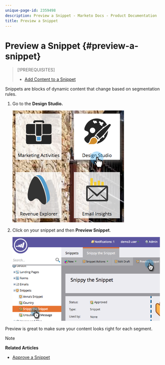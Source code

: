 ```yaml
---
unique-page-id: 2359498
description: Preview a Snippet - Marketo Docs - Product Documentation
title: Preview a Snippet
---
```


# Preview a Snippet {#preview-a-snippet}

>[!PREREQUISITES]
>
>* [Add Content to a Snippet](add-content-to-a-snippet.md)
>

Snippets are blocks of dynamic content that change based on segmentation rules.

1. Go to the **Design Studio.**

   ![](assets/designstudio-3.png)

1. Click on your snippet and then **Preview Snippet**.

   ![](assets/image2014-9-16-9-3a48-3a32.png)

Preview is great to make sure your content looks right for each segment.

>[!NOTE]
>
>**Related Articles**
>
>* [Approve a Snippet](approve-a-snippet.md)
>


